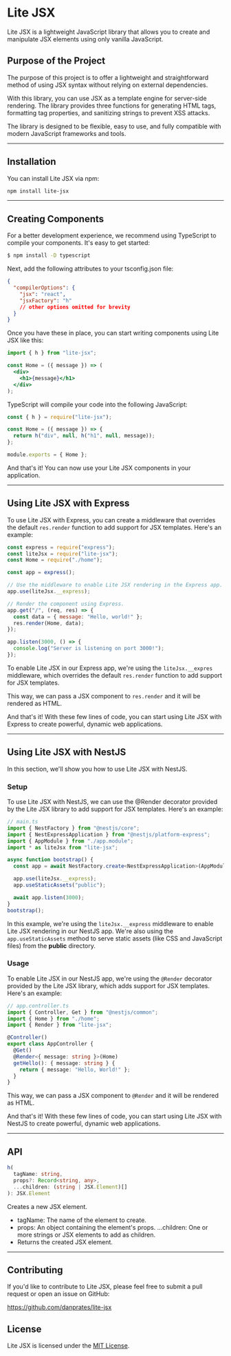 # Lite JSX

Lite JSX is a lightweight JavaScript library that allows you to create and manipulate JSX elements using only vanilla JavaScript.

## Purpose of the Project

The purpose of this project is to offer a lightweight and straightforward method of using JSX syntax without relying on external dependencies.

With this library, you can use JSX as a template engine for server-side rendering. The library provides three functions for generating HTML tags, formatting tag properties, and sanitizing strings to prevent XSS attacks.

The library is designed to be flexible, easy to use, and fully compatible with modern JavaScript frameworks and tools.

---

## Installation

You can install Lite JSX via npm:

```bash
npm install lite-jsx
```

---

## Creating Components

For a better development experience, we recommend using TypeScript to compile your components. It's easy to get started:

```bash
$ npm install -D typescript
```

Next, add the following attributes to your tsconfig.json file:

```json
{
  "compilerOptions": {
    "jsx": "react",
    "jsxFactory": "h"
    // other options omitted for brevity
  }
}
```

Once you have these in place, you can start writing components using Lite JSX like this:

```jsx
import { h } from "lite-jsx";

const Home = ({ message }) => (
  <div>
    <h1>{message}</h1>
  </div>
);
```

TypeScript will compile your code into the following JavaScript:

```js
const { h } = require("lite-jsx");

const Home = ({ message }) => {
  return h("div", null, h("h1", null, message));
};

module.exports = { Home };
```

And that's it! You can now use your Lite JSX components in your application.

---

## Using Lite JSX with Express

To use Lite JSX with Express, you can create a middleware that overrides the default `res.render` function to add support for JSX templates. Here's an example:

```js
const express = require("express");
const liteJsx = require("lite-jsx");
const Home = require("./home");

const app = express();

// Use the middleware to enable Lite JSX rendering in the Express app.
app.use(liteJsx.__express);

// Render the component using Express.
app.get("/", (req, res) => {
  const data = { message: "Hello, world!" };
  res.render(Home, data);
});

app.listen(3000, () => {
  console.log("Server is listening on port 3000!");
});
```

To enable Lite JSX in our Express app, we're using the `liteJsx.__expres` middleware, which overrides the default `res.render` function to add support for JSX templates.

This way, we can pass a JSX component to `res.render` and it will be rendered as HTML.

And that's it! With these few lines of code, you can start using Lite JSX with Express to create powerful, dynamic web applications.

---

## Using Lite JSX with NestJS

In this section, we'll show you how to use Lite JSX with NestJS.

### Setup

To use Lite JSX with NestJS, we can use the @Render decorator provided by the Lite JSX library to add support for JSX templates. Here's an example:

```ts
// main.ts
import { NestFactory } from "@nestjs/core";
import { NestExpressApplication } from "@nestjs/platform-express";
import { AppModule } from "./app.module";
import * as liteJsx from "lite-jsx";

async function bootstrap() {
  const app = await NestFactory.create<NestExpressApplication>(AppModule);

  app.use(liteJsx.__express);
  app.useStaticAssets("public");

  await app.listen(3000);
}
bootstrap();
```

In this example, we're using the `liteJsx.__express` middleware to enable Lite JSX rendering in our NestJS app. We're also using the `app.useStaticAssets` method to serve static assets (like CSS and JavaScript files) from the **public** directory.

### Usage

To enable Lite JSX in our NestJS app, we're using the `@Render` decorator provided by the Lite JSX library, which adds support for JSX templates. Here's an example:

```ts
// app.controller.ts
import { Controller, Get } from "@nestjs/common";
import { Home } from "./home";
import { Render } from "lite-jsx";

@Controller()
export class AppController {
  @Get()
  @Render<{ message: string }>(Home)
  getHello(): { message: string } {
    return { message: "Hello, World!" };
  }
}
```

This way, we can pass a JSX component to `@Render` and it will be rendered as HTML.

And that's it! With these few lines of code, you can start using Lite JSX with NestJS to create powerful, dynamic web applications.

---

## API

```ts
h(
  tagName: string,
  props?: Record<string, any>,
  ...children: (string | JSX.Element)[]
): JSX.Element
```

Creates a new JSX element.

- tagName: The name of the element to create.
- props: An object containing the element's props.
  ...children: One or more strings or JSX elements to add as children.
- Returns the created JSX element.

---

## Contributing

If you'd like to contribute to Lite JSX, please feel free to submit a pull request or open an issue on GitHub:

https://github.com/danprates/lite-jsx

## License

Lite JSX is licensed under the [MIT License](https://github.com/danprates/lite-jsx/blob/master/LICENSE).
